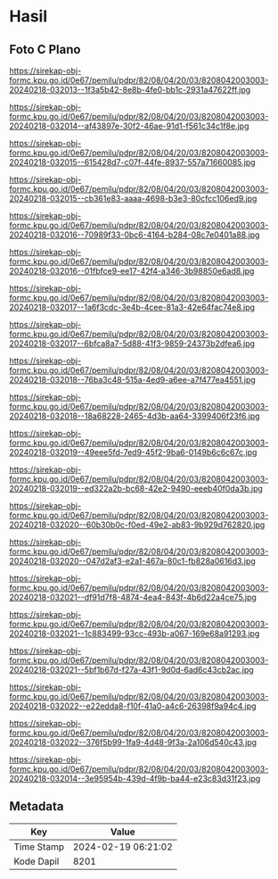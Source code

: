 # Hasil

## Foto C Plano

https://sirekap-obj-formc.kpu.go.id/0e67/pemilu/pdpr/82/08/04/20/03/8208042003003-20240218-032013--1f3a5b42-8e8b-4fe0-bb1c-2931a47622ff.jpg

https://sirekap-obj-formc.kpu.go.id/0e67/pemilu/pdpr/82/08/04/20/03/8208042003003-20240218-032014--af43897e-30f2-46ae-91d1-f561c34c1f8e.jpg

https://sirekap-obj-formc.kpu.go.id/0e67/pemilu/pdpr/82/08/04/20/03/8208042003003-20240218-032015--615428d7-c07f-44fe-8937-557a71660085.jpg

https://sirekap-obj-formc.kpu.go.id/0e67/pemilu/pdpr/82/08/04/20/03/8208042003003-20240218-032015--cb361e83-aaaa-4698-b3e3-80cfcc106ed9.jpg

https://sirekap-obj-formc.kpu.go.id/0e67/pemilu/pdpr/82/08/04/20/03/8208042003003-20240218-032016--70989f33-0bc6-4164-b284-08c7e0401a88.jpg

https://sirekap-obj-formc.kpu.go.id/0e67/pemilu/pdpr/82/08/04/20/03/8208042003003-20240218-032016--01fbfce9-ee17-42f4-a346-3b98850e6ad8.jpg

https://sirekap-obj-formc.kpu.go.id/0e67/pemilu/pdpr/82/08/04/20/03/8208042003003-20240218-032017--1a6f3cdc-3e4b-4cee-81a3-42e64fac74e8.jpg

https://sirekap-obj-formc.kpu.go.id/0e67/pemilu/pdpr/82/08/04/20/03/8208042003003-20240218-032017--6bfca8a7-5d88-41f3-9859-24373b2dfea6.jpg

https://sirekap-obj-formc.kpu.go.id/0e67/pemilu/pdpr/82/08/04/20/03/8208042003003-20240218-032018--76ba3c48-515a-4ed9-a6ee-a7f477ea4551.jpg

https://sirekap-obj-formc.kpu.go.id/0e67/pemilu/pdpr/82/08/04/20/03/8208042003003-20240218-032018--18a68228-2465-4d3b-aa64-3399406f23f6.jpg

https://sirekap-obj-formc.kpu.go.id/0e67/pemilu/pdpr/82/08/04/20/03/8208042003003-20240218-032019--49eee5fd-7ed9-45f2-9ba6-0149b6c6c67c.jpg

https://sirekap-obj-formc.kpu.go.id/0e67/pemilu/pdpr/82/08/04/20/03/8208042003003-20240218-032019--ed322a2b-bc68-42e2-9490-eeeb40f0da3b.jpg

https://sirekap-obj-formc.kpu.go.id/0e67/pemilu/pdpr/82/08/04/20/03/8208042003003-20240218-032020--60b30b0c-f0ed-49e2-ab83-9b929d762820.jpg

https://sirekap-obj-formc.kpu.go.id/0e67/pemilu/pdpr/82/08/04/20/03/8208042003003-20240218-032020--047d2af3-e2a1-467a-80c1-fb828a0616d3.jpg

https://sirekap-obj-formc.kpu.go.id/0e67/pemilu/pdpr/82/08/04/20/03/8208042003003-20240218-032021--df91d7f8-4874-4ea4-843f-4b6d22a4ce75.jpg

https://sirekap-obj-formc.kpu.go.id/0e67/pemilu/pdpr/82/08/04/20/03/8208042003003-20240218-032021--1c883499-93cc-493b-a067-169e68a91293.jpg

https://sirekap-obj-formc.kpu.go.id/0e67/pemilu/pdpr/82/08/04/20/03/8208042003003-20240218-032021--5bf1b67d-f27a-43f1-9d0d-6ad6c43cb2ac.jpg

https://sirekap-obj-formc.kpu.go.id/0e67/pemilu/pdpr/82/08/04/20/03/8208042003003-20240218-032022--e22edda8-f10f-41a0-a4c6-26398f9a94c4.jpg

https://sirekap-obj-formc.kpu.go.id/0e67/pemilu/pdpr/82/08/04/20/03/8208042003003-20240218-032022--376f5b99-1fa9-4d48-9f3a-2a106d540c43.jpg

https://sirekap-obj-formc.kpu.go.id/0e67/pemilu/pdpr/82/08/04/20/03/8208042003003-20240218-032014--3e95954b-439d-4f9b-ba44-e23c83d31f23.jpg


## Metadata

| Key        | Value               |
| ---------- | ------------------- |
| Time Stamp | 2024-02-19 06:21:02 |
| Kode Dapil | 8201                |



